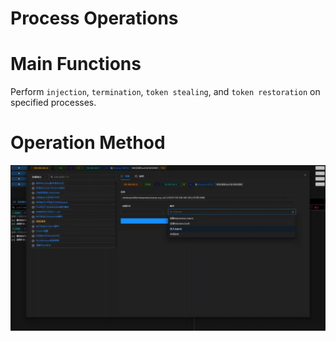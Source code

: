 # Process Operations

# Main Functions
Perform `injection`, `termination`, `token stealing`, and `token restoration` on specified processes.

# Operation Method
![](img\DefenseEvasion_ProcessInjection_ProcessHandle\1.webp)
